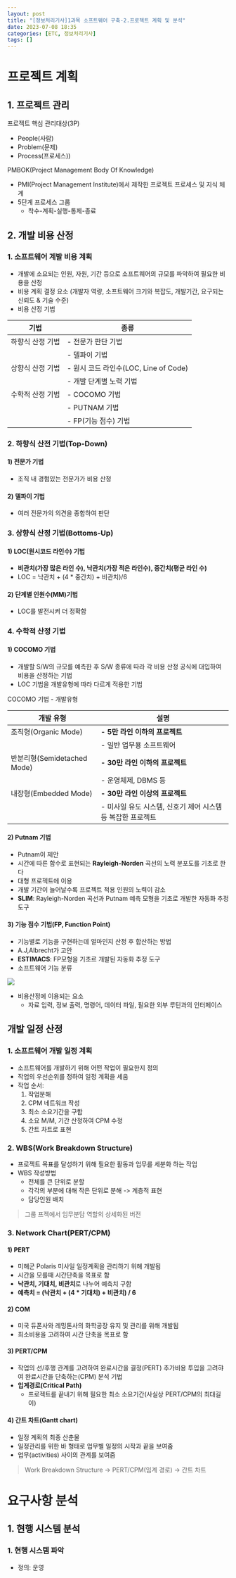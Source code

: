 ```yaml
---
layout: post
title: "[정보처리기사]1과목 소프트웨어 구축-2.프로젝트 계획 및 분석"
date: 2023-07-08 18:35
categories: [ETC, 정보처리기사]
tags: []
---
```

# 프로젝트 계획

## 1. 프로젝트 관리

프로젝트 핵심 관리대상(3P)
- People(사람)
- Problem(문제)
- Process(프로세스))

PMBOK(Project Management Body Of Knowledge)
- PMI(Project Management Institute)에서 제작한 프로젝트 프로세스 및 지식 체계
- 5단계 프로세스 그룹
	- 착수-계획-실행-통제-종료

## 2. 개발 비용 산정
### 1. 소프트웨어 계발 비용 계획
- 개발에 소요되는 인원, 자원, 기간 등으로 소프트웨어의 규모를 파악하여 필요한 비용을 산정
- 비용 계획 결정 요소 (개발자 역량, 소프트웨어 크기와 복잡도, 개발기간, 요구되는 신뢰도 & 기술 수준)
- 비용 산정 기법

| 기법 | 종류 |
| --- | --- |
| 하향식 산정 기법 | - 전문가 판단 기법 |
| | - 델파이 기법|
| 상향식 산정 기법 | - 원시 코드 라인수(LOC, Line of Code)|
|  | - 개발 단계별 노력 기법 |
| 수학적 산정 기법 | - COCOMO 기법 |
| | - PUTNAM 기법 |
| | - FP(기능 점수) 기법 |


### 2. 하향식 산전 기법(Top-Down)
#### 1) 전문가 기법
- 조직 내 경험있는 전문가가 비용 산정

#### 2) 델파이 기법
- 여러 전문가의 의견을 종합하여 판단

### 3. 상향식 산정 기법(Bottoms-Up)
#### 1) LOC(원시코드 라인수) 기법
- **비관치(가장 많은 라인 수), 낙관치(가장 적은 라인수), 중간치(평균 라인 수)**
- LOC = 낙관치 + (4 * 중간치) + 비관치)/6

#### 2) 단계별 인원수(MM)기법
- LOC를 발전시켜 더 정확함

### 4. 수학적 산정 기법 
#### 1) COCOMO 기법
- 개발할 S/W의 규모를 예측한 후 S/W 종류에 따라 각 비용 산정 공식에 대입하여 비용을 산정하는 기법
- LOC 기법을 개발유형에 따라 다르게 적용한 기법

COCOMO 기법 - 개발유형

| 개발 유형 | 설명 |
| --- | --- |
| 조직형(Organic Mode) | **- 5만 라인 이하의 프로젝트** |
| | - 일반 업무용 소프트웨어|
| 반분리형(Semidetached Mode) | **- 30만 라인 이하의 프로젝트**|
|  | - 운영체제, DBMS 등 |
| 내장형(Embedded Mode) | **- 30만 라인 이상의 프로젝트** |
| | - 미사일 유도 시스템, 신호기 제어 시스템 등 복잡한 프로젝트 |

#### 2) Putnam 기법
- Putnam이 제안
- 시간에 따른 함수로 표현되는 **Rayleigh-Norden** 곡선의 노력 분포도를 기초로 한다
- 대형 프로젝트에 이용
- 개발 기간이 늘어날수록 프로젝트 적용 인원의 노력이 감소
- **SLIM**: Rayleigh-Norden 곡선과 Putnam 예측 모형을 기초로 개발한 자동화 추정도구

#### 3) 기능 점수 기법(FP, Function Point)
- 기능별로 기능을 구현하는데 얼마인지 산정 후 합산하는 방법
- A.J,Albrecht가 고안 
- **ESTIMACS**: FP모형을 기초르 개발된 자동화 추정 도구
- 소프트웨어 기능 분류

![](https://velog.velcdn.com/images/syshin0116/post/dd6fe9f2-3bc1-4488-9cff-ee6b80eff951/image.png)
- 비용산정에 이용되는 요소
	- 자료 입력, 정보 출력, 명령어, 데이터 파일, 필요한 외부 루틴과의 인터페이스


## 개발 일정 산정
### 1. 소프트웨어 개발 일정 계획
- 소프트웨어를 개발하기 위해 어떤 작업이 필요한지 정의
- 작업의 우선순위를 정하여 일정 계획을 세움
- 작업 순서:
	1. 작업분해
	2. CPM 네트워크 작성
	3. 최소 소요기간을 구함
	4. 소요 M/M, 기간 산정하여 CPM 수정
	5. 간트 차트로 표현

### 2. WBS(Work Breakdown Structure)
- 프로젝트 목표를 달성하기 위해 필요한 활동과 업무를 세분화 하는 작업
- WBS 작성방법
	- 전체를 큰 단위로 분할
	- 각각의 부분에 대해 작은 단위로 분해 -> 계층적 표현
	- 담당인원  배치
> 그룹 프젝에서 임무분담 역할의 상세화된 버전

### 3. Network Chart(PERT/CPM)
#### 1) PERT
- 미해군 Polaris 미사일 일정계획을 관리하기 위해 개발됨
- 시간을 모를때 시간단축을 목표로 함
- **낙관치, 기대치, 비관치**로 나누어 예측치 구함
- **예측치 = (낙관치 + (4 * 기대치) + 비관치) / 6**
#### 2) COM
- 미국 듀폰사와 레밍톤사의 화학공장 유지 및 관리를 위해 개발됨
- 최소비용을 고려하여 시간 단축을 목표로 함
#### 3) PERT/CPM
- 작업의 선/후행 관계를 고려하여 완료시간을 결정(PERT) 추가비용 투입을 고려햐여 완료시간을 단축하는(CPM) 분석 기법
- **입계경로(Critical Path)**
	- 프로젝트를 끝내기 위해 필요한 최소 소요기간(사실상 PERT/CPM의 최대길이)
#### 4) 간트 차트(Gantt chart)
- 일정 계획의 최종 산춘물
- 일정관리를 위한 바 형태로 업무별 일정의 시작과 끝을 보여줌
- 업무(activities) 사이의 관계를 보여줌

> Work Breakdown Structure -> PERT/CPM(임계 경로) -> 간트 차트

# 요구사항 분석

## 1. 현행 시스템 분석
### 1. 현행 시스템 파악
- 정의: 운영